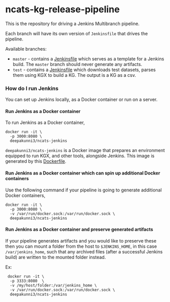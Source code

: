 # ncats-kg-release-pipeline

This is the repository for driving a Jenkins Multibranch pipeline.

Each branch will have its own version of `Jenkinsfile` that drives the pipeline.

Available branches:
* `master` - contains a [Jenkinsfile](https://github.com/deepakunni3/ncats-kg-release-pipeline/blob/master/Jenkinsfile) which serves as a template for a Jenkins build. The `master` branch should never generate any artifacts.
* `test` - contains a [Jenkinsfile](https://github.com/deepakunni3/ncats-kg-release-pipeline/blob/test/Jenkinsfile) which downloads test datasets, parses them using KGX to build a KG. The output is a KG as a csv.


### How do I run Jenkins

You can set up Jenkins locally, as a Docker container or run on a server.

#### Run Jenkins as a Docker container

To run Jenkins as a Docker container,
```
docker run -it \
  -p 3000:8080 \
  deepakunni3/ncats-jenkins
```

`deepakunni3/ncats-jenkins` is a Docker image that prepares an environment equipped to run KGX, and other tools, alongside Jenkins. This image is generated by this [Dockerfile](https://github.com/deepakunni3/ncats-kg-release-pipeline/blob/master/Dockerfile).

#### Run Jenkins as a Docker container which can spin up additional Docker containers

Use the following command if your pipeline is going to generate additional Docker containers,
```
docker run -it \
  -p 3000:8080 \
  -v /var/run/docker.sock:/var/run/docker.sock \
  deepakunni3/ncats-jenkins
```

#### Run Jenkins as a Docker container and preserve generated artifacts

If your pipeline generates artifacts and you would like to preserve these then you can mount a folder from the host to `$JENKINS_HOME`, in this case `/var/jenkins_home`, such that any archived files (after a successful Jenkins build) are written to the mounted folder instead.

Ex:
```
 docker run -it \
  -p 3333:8080  \
  -v /my/host/folder:/var/jenkins_home \
  -v /var/run/docker.sock:/var/run/docker.sock \
  deepakunni3/ncats-jenkins 
```
